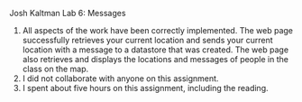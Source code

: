 Josh Kaltman
Lab 6: Messages

1. All aspects of the work have been correctly implemented. The web page successfully retrieves your current location and sends your current location with a message to a datastore that was created. The web page also retrieves and displays the locations and messages of people in the class on the map.
2. I did not collaborate with anyone on this assignment.
3. I spent about five hours on this assignment, including the reading.